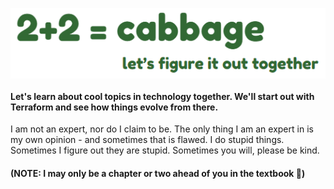 <p align="center">
  <img src="images/2plus2cabbage.png" style="display: block; margin: 0; padding: 0;">
</p>

#### Let's learn about cool topics in technology together.  We'll start out with Terraform and see how things evolve from there.
I am not an expert, nor do I claim to be.
The only thing I am an expert in is my own opinion - and sometimes that is flawed.
I do stupid things.
Sometimes I figure out they are stupid.
Sometimes you will, please be kind.
#### (NOTE: I may only be a chapter or two ahead of you in the textbook :wave:)  
